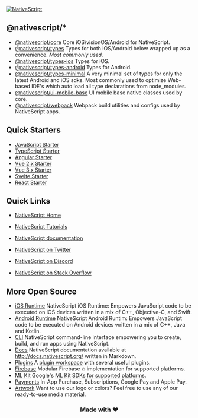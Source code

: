 [![NativeScript](./tools/graphics/cover.png)](https://nativescript.org)

## @nativescript/*

- [@nativescript/core](https://github.com/NativeScript/NativeScript/tree/main/packages/core)
  Core iOS/visionOS/Android for NativeScript.
- [@nativescript/types](https://www.npmjs.com/package/@nativescript/types)
  Types for both iOS/Android below wrapped up as a convenience. *Most commonly used.*
- [@nativescript/types-ios](https://github.com/NativeScript/NativeScript/tree/main/packages/types-ios)
  Types for iOS.
- [@nativescript/types-android](https://github.com/NativeScript/NativeScript/tree/main/packages/types-android)
  Types for Android.
- [@nativescript/types-minimal](https://github.com/NativeScript/NativeScript/tree/main/packages/types-minimal)
  A very minimal set of types for only the latest Android and iOS sdks. Most commonly used to optimize Web-based IDE's which auto load all type declarations from node_modules.
- [@nativescript/ui-mobile-base](https://github.com/NativeScript/NativeScript/tree/main/packages/ui-mobile-base)
  UI mobile base native classes used by core.
- [@nativescript/webpack](https://github.com/NativeScript/NativeScript/tree/main/packages/webpack5)
  Webpack build utilities and configs used by NativeScript apps.

## Quick Starters

- [JavaScript Starter](https://nativescript.new/javascript)
- [TypeScript Starter](https://nativescript.new/typescript)
- [Angular Starter](https://nativescript.new/angular)
- [Vue 2.x Starter](https://nativescript.new/vue)
- [Vue 3.x Starter](https://stackblitz.com/fork/github/nativescript-vue/nativescript-vue/tree/main/packages/stackblitz-template?file=src%2Fcomponents%2FHome.vue&title=NativeScript%20Starter%20Vue3%20Beta)
- [Svelte Starter](https://nativescript.new/svelte)
- [React Starter](https://nativescript.new/react)

## Quick Links

- [NativeScript Home](https://nativescript.org)
- [NativeScript Tutorials](https://docs.nativescript.org/tutorial/)
- [NativeScript documentation](https://docs.nativescript.org/)

- [NativeScript on Twitter](http://twitter.com/NativeScript)
- [NativeScript on Discord](https://nativescript.org/discord)
- [NativeScript on Stack Overflow](http://stackoverflow.com/questions/tagged/nativescript)

## More Open Source

- [iOS Runtime](https://github.com/NativeScript/ios)
	NativeScript iOS Runtime: Empowers JavaScript code to be executed on iOS devices written in a mix of C++, Objective-C, and Swift.
- [Android Runtime](https://github.com/NativeScript/android)
	NativeScript Android Runtim: Empowers JavaScript code to be executed on Android devices written in a mix of C++, Java and Kotlin.
- [CLI](//github.com/NativeScript/nativescript-cli)
	NativeScript command-line interface empowering you to create, build, and run apps using NativeScript.
- [Docs](//github.com/NativeScript/docs-new)
	NativeScript documentation available at <http://docs.nativescript.org/> written in Markdown.
- [Plugins](https://github.com/NativeScript/plugins)
  A [plugin workspace](https://docs.nativescript.org/plugins/plugin-workspace-guide.html) with several useful plugins.
- [Firebase](https://github.com/NativeScript/firebase)
  Modular Firebase 🔥 implementation for supported platforms.
- [ML Kit](https://github.com/NativeScript/mlkit)
  Google's [ML Kit SDKs for supported platforms](https://developers.google.com/ml-kit).
- [Payments](https://github.com/NativeScript/payments)
  In-App Purchase, Subscriptions, Google Pay and Apple Pay.
- [Artwork](https://github.com/NativeScript/artwork)
  Want to use our logo or colors? Feel free to use any of our ready-to-use media material.

<h3 align="center">Made with ❤️</h3>
